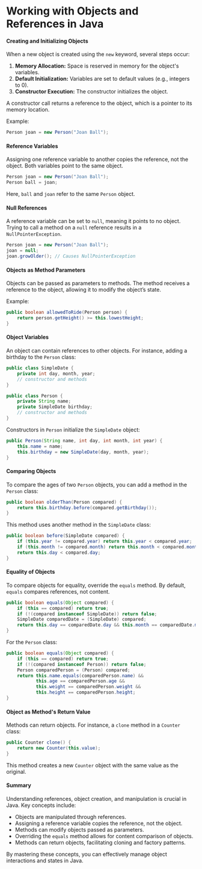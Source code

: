 # Working with Objects and References in Java

#### Creating and Initializing Objects

When a new object is created using the `new` keyword, several steps occur:
1. **Memory Allocation:** Space is reserved in memory for the object's variables.
2. **Default Initialization:** Variables are set to default values (e.g., integers to 0).
3. **Constructor Execution:** The constructor initializes the object.

A constructor call returns a reference to the object, which is a pointer to its memory location.

Example:
```java
Person joan = new Person("Joan Ball");
```

#### Reference Variables

Assigning one reference variable to another copies the reference, not the object. Both variables point to the same object.

```java
Person joan = new Person("Joan Ball");
Person ball = joan;
```
Here, `ball` and `joan` refer to the same `Person` object.

#### Null References

A reference variable can be set to `null`, meaning it points to no object. Trying to call a method on a `null` reference results in a `NullPointerException`.

```java
Person joan = new Person("Joan Ball");
joan = null;
joan.growOlder(); // Causes NullPointerException
```

#### Objects as Method Parameters

Objects can be passed as parameters to methods. The method receives a reference to the object, allowing it to modify the object’s state.

Example:
```java
public boolean allowedToRide(Person person) {
    return person.getHeight() >= this.lowestHeight;
}
```

#### Object Variables

An object can contain references to other objects. For instance, adding a birthday to the `Person` class:

```java
public class SimpleDate {
    private int day, month, year;
    // constructor and methods
}

public class Person {
    private String name;
    private SimpleDate birthday;
    // constructor and methods
}
```
Constructors in `Person` initialize the `SimpleDate` object:

```java
public Person(String name, int day, int month, int year) {
    this.name = name;
    this.birthday = new SimpleDate(day, month, year);
}
```

#### Comparing Objects

To compare the ages of two `Person` objects, you can add a method in the `Person` class:

```java
public boolean olderThan(Person compared) {
    return this.birthday.before(compared.getBirthday());
}
```
This method uses another method in the `SimpleDate` class:

```java
public boolean before(SimpleDate compared) {
    if (this.year != compared.year) return this.year < compared.year;
    if (this.month != compared.month) return this.month < compared.month;
    return this.day < compared.day;
}
```

#### Equality of Objects

To compare objects for equality, override the `equals` method. By default, `equals` compares references, not content.

```java
public boolean equals(Object compared) {
    if (this == compared) return true;
    if (!(compared instanceof SimpleDate)) return false;
    SimpleDate comparedDate = (SimpleDate) compared;
    return this.day == comparedDate.day && this.month == comparedDate.month && this.year == comparedDate.year;
}
```
For the `Person` class:

```java
public boolean equals(Object compared) {
    if (this == compared) return true;
    if (!(compared instanceof Person)) return false;
    Person comparedPerson = (Person) compared;
    return this.name.equals(comparedPerson.name) &&
           this.age == comparedPerson.age &&
           this.weight == comparedPerson.weight &&
           this.height == comparedPerson.height;
}
```

#### Object as Method's Return Value

Methods can return objects. For instance, a `clone` method in a `Counter` class:

```java
public Counter clone() {
    return new Counter(this.value);
}
```

This method creates a new `Counter` object with the same value as the original.

#### Summary

Understanding references, object creation, and manipulation is crucial in Java. Key concepts include:
- Objects are manipulated through references.
- Assigning a reference variable copies the reference, not the object.
- Methods can modify objects passed as parameters.
- Overriding the `equals` method allows for content comparison of objects.
- Methods can return objects, facilitating cloning and factory patterns.

By mastering these concepts, you can effectively manage object interactions and states in Java.
